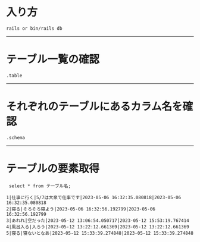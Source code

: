 # 入り方
`rails or bin/rails db`
***

# テーブル一覧の確認
`.table`
***

# それぞれのテーブルにあるカラム名を確認
`.schema`
***

# テーブルの要素取得
` select * from テーブル名;`
~~~
1|仕事に行く|5/7は大泉で仕事です|2023-05-06 16:32:35.080818|2023-05-06 16:32:35.080818
2|寝る|そろそろ寝よう|2023-05-06 16:32:56.192799|2023-05-06 16:32:56.192799
3|あれれ|空だった|2023-05-12 13:06:54.050717|2023-05-12 15:53:19.767414
4|風呂入る|入ろう|2023-05-12 13:22:12.661369|2023-05-12 13:22:12.661369
5|寝る|寝ないとなあ|2023-05-12 15:33:39.274848|2023-05-12 15:33:39.274848
~~~
